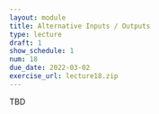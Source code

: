 ```yaml
---
layout: module
title: Alternative Inputs / Outputs
type: lecture
draft: 1
show_schedule: 1
num: 18
due_date: 2022-03-02
exercise_url: lecture18.zip
---
```


TBD